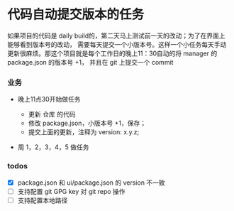 # 代码自动提交版本的任务

如果项目的代码是 daily build的，第二天马上测试前一天的改动；为了在界面上能够看到版本号的改动， 需要每天提交一个小版本号。这样一个小任务每天手动更新很麻烦。那这个项目就是每个工作日的晚上11：30自动的将 manager 的 package.json 的版本号 +1， 并且在 git 上提交一个 commit

### 业务

* 晚上11点30开始做任务
  + 更新 仓库 的代码
  + 修改 package.json，小版本号 +1，保存；
  + 提交上面的更新，注释为 version: x.y.z;

* 周 1，2，3，4，5 做任务

### todos

- [x] package.json 和 ui/package.json 的 version 不一致
- [ ] 支持配置 git GPG key 对 git repo 操作
- [ ] 支持配置本地路径